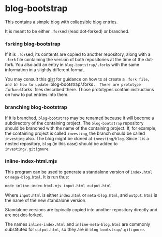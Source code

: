 # blog-bootstrap

This contains a simple blog with collapsible blog entries.

It is meant to be either `.fork`ed  (read dot-forked) or branched.



### `fork`ing blog-bootstrap

If it is `.fork`ed, its contents are copied to another repository, along with a `.fork` file containing the version of both repositories at the time of the dot-fork.  You also add an entry in `blog-bootstrap/.forks` with the same information in a slightly different format.

You may consult this [gist](https://gist.github.com/pflagerd/22bb3e89b56e158b303d7101009112e2) for guidance on how to a) create a `.fork file, and b) how to update `blog-bootstrap/.forks`.  There are prototype `.fork` and `.forks` files described there.  Those prototypes contain instructions on how to put entries into them.



### branching blog-bootstrap

If it is branched, `blog-bootstrap` may be renamed because it will become a subdirectory of the containing project.  The `blog-bootstrap` repository should be branched with the name of the containing project.  If, for example, the containing project is called `investing`, the branch should be called `investing` also. The blog might be cloned at `investing/blog`.  Since it is a nested repository, `blog` (in this case) should be added to `investing/.gitignore`.



### inline-index-html.mjs

This program can be used to generate a standalone version of `index.html` or `mega-blog.html`.  It is run thus:

```bash
node inline-index-html.mjs input.html output.html
```

Where `input.html` is either `index.html` or `meta-blog.html`, and `output.html` is the name of the new standalone version.

Standalone versions are typically copied into another repository directly and are not dot-forked.

The names `inline-index.html` and `inline-meta-blog.html` are commonly substituted for `output.html`, so they are in `blog-bootstrap/.gitignore`.